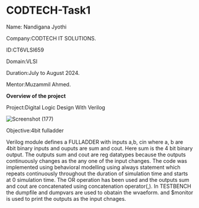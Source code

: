 # CODTECH-Task1

Name: Nandigana Jyothi

Company:CODTECH IT SOLUTIONS.

ID:CT6VLSI659

Domain:VLSI

Duration:July to August 2024.

Mentor:Muzammil Ahmed.

**Overview of the project**

Project:Digital Logic Design With Verilog

![Screenshot (177)](https://github.com/user-attachments/assets/44dd7116-b1ce-44e6-aef7-a4f13725f9c5)

Objective:4bit fulladder

Verilog module defines a FULLADDER with inputs a,b, cin where a, b are 4bit binary inputs and ouputs are sum and cout. Here sum is the 4 bit binary output.
The outputs sum and cout are reg datatypes because the outputs continuously changes as the any one of the input changes.
The code was implemented using behavioral modelling using always statement which repeats continuously throughout the duration of simulation time and starts at 0 simulation time.
The OR operation has been used and the outputs sum and cout are concatenated using concatenation operator(,). 
In TESTBENCH the dumpfile and dumpvars are used to obatain the wvaeform. and $monitor is used to print the outputs as the input chnages.
